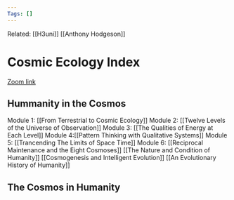 ```yaml
---
Tags: []
---
```

Related: [[H3uni]] [[Anthony Hodgeson]]
# Cosmic Ecology Index
[Zoom link](https://www.eventbrite.com/x/161470965003/?keep_tld=1)

## Hummanity in the Cosmos
Module 1: [[From Terrestrial to Cosmic Ecology]]
Module 2: [[Twelve Levels of the Universe of Observation]]
Module 3: [[The Qualities of Energy at Each Level]]
Module 4:[[Pattern Thinking with Qualitative Systems]]
Module 5: [[Trancending The Limits of Space Time]]
Module 6: [[Reciprocal Maintenance and the Eight Cosmoses]]
[[The Nature and Condition of Humanity]]
[[Cosmogenesis and Intelligent Evolution]]
[[An Evolutionary History of Humanity]]

## The Cosmos in Humanity